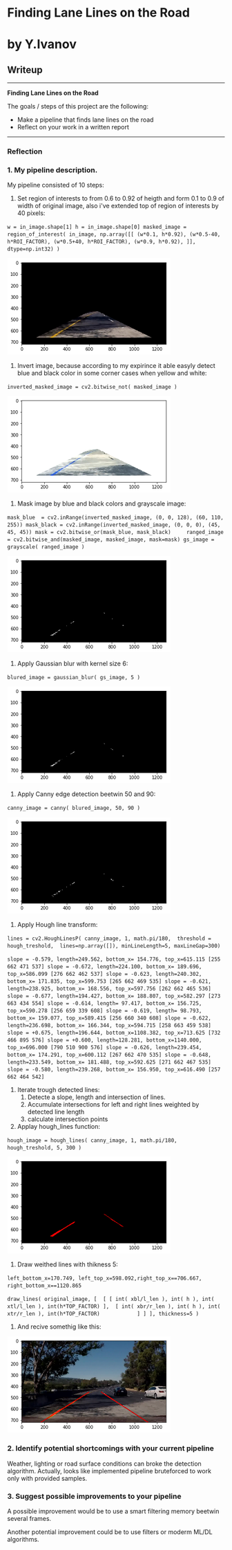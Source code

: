 # **Finding Lane Lines on the Road** 
# **by Y.Ivanov**
   
## Writeup

---

**Finding Lane Lines on the Road**

The goals / steps of this project are the following:
* Make a pipeline that finds lane lines on the road
* Reflect on your work in a written report

---

### Reflection

### 1. My pipeline description.

My pipeline consisted of 10 steps:
1. Set region of interests to from 0.6 to 0.92 of heigth and form 0.1 to 0.9 of width of original image, also i've extended top of region of interests by 40 pixels: 

``
    w = in_image.shape[1]
    h = in_image.shape[0]
    masked_image = region_of_interest( in_image, np.array([[ (w*0.1, h*0.92),
                                (w*0.5-40, h*ROI_FACTOR),
                                (w*0.5+40, h*ROI_FACTOR),
                                (w*0.9, h*0.92),
                                ]], dtype=np.int32) )
``

<img src=./writeup_yiv_images/01_masked_by_region_of_interest.png>

1. Invert image, because according to my expirince it able easyly detect blue and black color in some corner cases when yellow and white:

``
    inverted_masked_image = cv2.bitwise_not( masked_image )
``

<img src=./writeup_yiv_images/02_inverted_masked_image.png>

1. Mask image by blue and black colors and grayscale image: 

``
    mask_blue  = cv2.inRange(inverted_masked_image, (0, 0, 128), (60, 110, 255))
    mask_black = cv2.inRange(inverted_masked_image, (0, 0, 0), (45, 45, 45))
    mask = cv2.bitwise_or(mask_blue, mask_black)    
    ranged_image = cv2.bitwise_and(masked_image, masked_image, mask=mask)
    gs_image = grayscale( ranged_image )
``

<img src=./writeup_yiv_images/03_ranger_by_color_masks.png>

1. Apply Gaussian blur with kernel size 6:

``
   blured_image = gaussian_blur( gs_image, 5 )
``

<img src=./writeup_yiv_images/04_blured_image.png>

1. Apply Canny edge detection beetwin 50 and 90:

``
   canny_image = canny( blured_image, 50, 90 )
``

<img src=./writeup_yiv_images/05_canny_image.png>

1. Apply Hough line transform: 

``
    lines = cv2.HoughLinesP( canny_image, 1, math.pi/180, 
                            threshold = hough_treshold, 
                            lines=np.array([]), minLineLength=5, maxLineGap=300)
``

``
slope = -0.579, length=249.562, bottom_x= 154.776, top_x=615.115 [255 662 471 537]
slope = -0.672, length=224.100, bottom_x= 189.696, top_x=586.099 [276 662 462 537]
slope = -0.623, length=240.302, bottom_x= 171.835, top_x=599.753 [265 662 469 535]
slope = -0.621, length=238.925, bottom_x= 168.556, top_x=597.756 [262 662 465 536]
slope = -0.677, length=194.427, bottom_x= 188.807, top_x=582.297 [273 663 434 554]
slope = -0.614, length= 97.417, bottom_x= 156.725, top_x=590.278 [256 659 339 608]
slope = -0.619, length= 98.793, bottom_x= 159.077, top_x=589.415 [256 660 340 608]
slope = -0.622, length=236.698, bottom_x= 166.344, top_x=594.715 [258 663 459 538]
slope = +0.675, length=196.644, bottom_x=1108.382, top_x=713.625 [732 466 895 576]
slope = +0.600, length=128.281, bottom_x=1140.000, top_x=696.000 [790 510 900 576]
slope = -0.626, length=239.454, bottom_x= 174.291, top_x=600.112 [267 662 470 535]
slope = -0.648, length=233.549, bottom_x= 181.488, top_x=592.625 [271 662 467 535]
slope = -0.580, length=239.268, bottom_x= 156.950, top_x=616.490 [257 662 464 542]
``

1. Iterate trough detected lines:
   1. Detecte a slope, length and intersection of lines. 
   1. Accumulate intersections for left and right lines weighted by detected line length
   1. calculate intersection points
1. Applay hough_lines function:

``
        hough_image = hough_lines( canny_image, 1, math.pi/180, hough_treshold, 5, 300 )
``

<img src=./writeup_yiv_images/06_hough_image.png>

1. Draw weithed lines with thikness 5:

``
   left_bottom_x=170.749, left_top_x=598.092,right_top_x==706.667, right_bottom_x==1120.865 
``

``
   draw_lines( original_image, [ 
       [ [ int( xbl/l_len ), int( h ), int( xtl/l_len ), int(h*TOP_FACTOR) ], 
         [ int( xbr/r_len ), int( h ), int( xtr/r_len ), int(h*TOP_FACTOR)            ]
       ] ], thickness=5 )
``

1. And recive somethig like this:

<img src=./writeup_yiv_images/09_result_image.png>

### 2. Identify potential shortcomings with your current pipeline

Weather, lighting or road surface conditions can broke the detection algorithm. Actually, looks like implemented pipeline bruteforced to work only with provided samples.   

### 3. Suggest possible improvements to your pipeline

A possible improvement would be to use a smart filtering  memory beetwin several frames. 

Another potential improvement could be to use filters or moderm ML/DL algorithms. 
